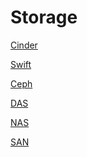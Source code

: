 # Storage

[Cinder](https://github.com/MohsenEbrahimi86/ACFCP-notes/blob/main/Module7/Cinder.md)

[Swift]()

[Ceph]()

[DAS]()

[NAS]()

[SAN]()
